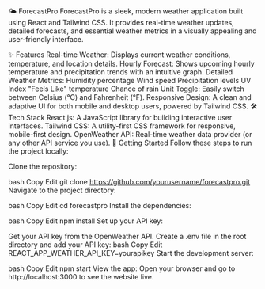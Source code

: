 🌤️ ForecastPro
ForecastPro is a sleek, modern weather application built using React and Tailwind CSS. It provides real-time weather updates, detailed forecasts, and essential weather metrics in a visually appealing and user-friendly interface.

✨ Features
Real-time Weather: Displays current weather conditions, temperature, and location details.
Hourly Forecast: Shows upcoming hourly temperature and precipitation trends with an intuitive graph.
Detailed Weather Metrics:
Humidity percentage
Wind speed
Precipitation levels
UV Index
"Feels Like" temperature
Chance of rain
Unit Toggle: Easily switch between Celsius (°C) and Fahrenheit (°F).
Responsive Design: A clean and adaptive UI for both mobile and desktop users, powered by Tailwind CSS.
🛠️ Tech Stack
React.js: A JavaScript library for building interactive user interfaces.
Tailwind CSS: A utility-first CSS framework for responsive, mobile-first design.
OpenWeather API: Real-time weather data provider (or any other API service you use).
🚀 Getting Started
Follow these steps to run the project locally:

Clone the repository:

bash
Copy
Edit
git clone https://github.com/yourusername/forecastpro.git
Navigate to the project directory:

bash
Copy
Edit
cd forecastpro
Install the dependencies:

bash
Copy
Edit
npm install
Set up your API key:

Get your API key from the OpenWeather API.
Create a .env file in the root directory and add your API key:
bash
Copy
Edit
REACT_APP_WEATHER_API_KEY=yourapikey
Start the development server:

bash
Copy
Edit
npm start
View the app: Open your browser and go to http://localhost:3000 to see the website live.

